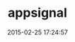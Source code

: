 ---
layout: inspirer-parcours-apps-default
title: appsignal
logo: appsignal_128.png
intro: Two different experiences one during the night and the other during the day explaining the advantages of electric vehicles and charging station.
parcours-apps-os: Android Wear
scenario: onboarding
url-app-ios: http://localhost:9000/parcours-apps-ios-2/
url-app-android: http://localhost:9000/parcours-apps-android-1/
url-app-apple-watch: http://localhost:9000/parcours-apps-ios-1/
image-1: twitter-ios-parcours-onboarding-step1.png
image-1-tache: splash screen
image-2: twitter-ios-parcours-onboarding-step1.png
image-2-tache: splash screen
image-3: twitter-ios-parcours-onboarding-step1.png
image-3-tache: splash screen
image-4: twitter-ios-parcours-onboarding-step1.png
image-4-tache: splash screen
image-5: twitter-ios-parcours-onboarding-step1.png
image-5-tache: splash screen
image-6: twitter-ios-parcours-onboarding-step1.png
image-6-tache: splash screen
image-7: twitter-ios-parcours-onboarding-step1.png
image-7-tache: splash screen
image-8: twitter-ios-parcours-onboarding-step1.png
image-8-tache: splash screen
keyword_title: jekyll

date: 2015-02-25 17:24:57
description: blablabla
path1: inspiration
path2: parcours-apps
path3: android-wear
category: parcours-apps-android-wear
tags:
- parcours-apps-android-wear-onboarding
---